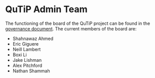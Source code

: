 # QuTiP Admin Team

The functioning of the board of the QuTiP project can be found in the [governance document](governance.md#2-admin-team). The current members of the board are:

- Shahnawaz Ahmed
- Eric Giguere
- Neill Lambert
- Boxi Li
- Jake Lishman
- Alex Pitchford
- Nathan Shammah
